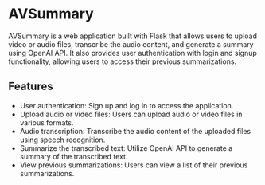 # AVSummary

AVSummary is a web application built with Flask that allows users to upload video or audio files, transcribe the audio content, and generate a summary using OpenAI API. It also provides user authentication with login and signup functionality, allowing users to access their previous summarizations.

## Features

- User authentication: Sign up and log in to access the application.
- Upload audio or video files: Users can upload audio or video files in various formats.
- Audio transcription: Transcribe the audio content of the uploaded files using speech recognition.
- Summarize the transcribed text: Utilize OpenAI API to generate a summary of the transcribed text.
- View previous summarizations: Users can view a list of their previous summarizations.
